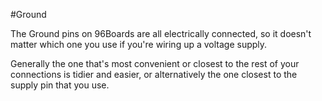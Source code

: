 <!--
---
name: Ground
class: interface
type: pinout
description: Raspberry Pi Ground Pins
pincount: 1
pin:
  '1':
  '2':
  '39':
  '40':
-->
#Ground

The Ground pins on 96Boards are all electrically connected, so it doesn't matter
which one you use if you're wiring up a voltage supply.

Generally the one that's most convenient or closest to the rest of your connections is tidier
and easier, or alternatively the one closest to the supply pin that you use.
